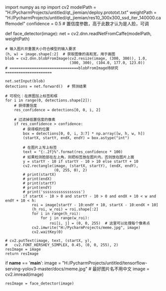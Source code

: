 import numpy as np
import cv2
modelPath = "H:/PycharmProjects/untitled/qt_jiemian/deploy.prototxt.txt"
weightPath = "H:/PycharmProjects/untitled/qt_jiemian/res10_300x300_ssd_iter_140000.caffemodel"
confidence = 0.5  # 置信度参数，高于此数才认为是人脸，可调


def face_detector(image):
    net = cv2.dnn.readNetFromCaffe(modelPath, weightPath)

    # 输入图片并重置大小符合模型的输入要求
    (h, w) = image.shape[:2]  # 获取图像的高和宽，用于画图
    blob = cv2.dnn.blobFromImage(cv2.resize(image, (300, 300)), 1.0,
                                 (300, 300), (104.0, 177.0, 123.0))
    # ===============================blobFromImage待研究=====================

    net.setInput(blob)
    detections = net.forward()  # 预测结果

    # 可视化：在原图加上标签和框
    for i in range(0, detections.shape[2]):
        # 获得置信度
        res_confidence = detections[0, 0, i, 2]

        # 过滤掉低置信度的像素
        if res_confidence > confidence:
            # 获得框的位置
            box = detections[0, 0, i, 3:7] * np.array([w, h, w, h])
            (startX, startY, endX, endY) = box.astype("int")

            # 在图片上写上标签
            text = "{:.2f}%".format(res_confidence * 100)
            # 如果检测脸部在左上角，则把标签放在图片内，否则放在图片上面
            y = startY - 10 if startY - 10 > 10 else startY + 10
            cv2.rectangle(image, (startX, startY), (endX, endY),
                          (0, 255, 0), 2)
            # print(startX)
            # print(endX)
            # print(startY)
            # print(endY)
            # print('sssssssssssssssss')
            if startX - 10 > 0 and startY - 10 > 0 and endX + 10 < w and endY + 10 < h:
                roi = image[startY - 10:endY + 10, startX - 10:endX + 10]
                (h_roi, w_roi) = roi.shape[:2]
                for i in range(h_roi):
                    for j in range(w_roi):
                        roi[i, j] = (0, 0, 255)  # 这里可以处理每个像素点
                cv2.imwrite("H:/PycharmProjects/meme.jpg", image)
                cv2.waitKey(0)

    # cv2.putText(image, text, (startX, y),
    # 	cv2.FONT_HERSHEY_SIMPLEX, 0.45, (0, 0, 255), 2)
    resImage = image
    return resImage


if __name__ == '__main__':
    image = "H:/PycharmProjects/untitled/tensorflow-serving-yolov3-master/docs/meme.jpg"  # 最好图片名不用中文
    image = cv2.imread(image)

    resImage = face_detector(image)

